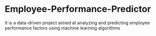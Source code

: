 # Employee-Performance-Predictor
It is a data-driven project aimed at analyzing and predicting employee performance factors using machine learning algorithms
